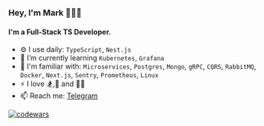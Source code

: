 ### Hey, I'm Mark 🧑🏻‍💻

#### I'm a Full-Stack TS Developer.

- ⚙️ I use daily: `TypeScript`, `Nest.js`
- 🌱 I’m currently learning `Kubernetes`, `Grafana`
- 🔎 I'm familiar with: `Microservices`, `Postgres`, `Mongo`, `gRPC`, `CQRS`, `RabbitMQ`, `Docker`, `Next.js`, `Sentry`, `Prometheus`, `Linux`
- ⚡ I love 🏂,🏐 and 🏊‍♂️
- 📫 Reach me: [Telegram](https://t.me/rephones)

[![codewars](https://www.codewars.com/users/m7mark/badges/small)](https://www.codewars.com/users/m7mark)





